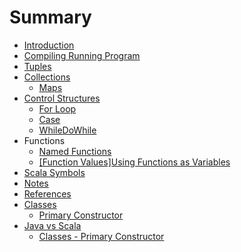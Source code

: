 # Summary

* [Introduction](README.md)
* [Compiling  Running  Program](compiling-running-program.md)
* [Tuples](tuples.md)
* [Collections](collections.md)
  * [Maps](maps.md)
* [Control Structures](control-structures.md)
  * [For Loop](for-loop.md)
  * [Case](case.md)
  * [WhileDoWhile](whiledowhile.md)
* Functions
  * [Named Functions](named-functions.md)
  * [\[Function Values\]Using Functions as Variables](function-valuesusing-functions-as-variables.md)
* [Scala Symbols](scala-symbols.md)
* [Notes](notes.md)
* [References](references.md)
* [Classes](classes.md)
  * [Primary Constructor](classes/primary-constructor.md)
* [Java vs Scala](java-vs-scala.md)
  * [Classes - Primary Constructor](java-vs-scala/classes-primary-constructor.md)

